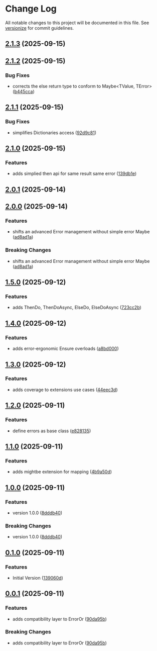 # Change Log

All notable changes to this project will be documented in this file. See [versionize](https://github.com/versionize/versionize) for commit guidelines.

<a name="2.1.3"></a>
## [2.1.3](https://www.github.com/lucafabbri/Maybe/releases/tag/v2.1.3) (2025-09-15)

<a name="2.1.2"></a>
## [2.1.2](https://www.github.com/lucafabbri/Maybe/releases/tag/v2.1.2) (2025-09-15)

### Bug Fixes

* corrects the else return type to conform to Maybe<TValue, TError> ([b445cca](https://www.github.com/lucafabbri/Maybe/commit/b445cca4313f74916c88bc66bd7fc15fba8c0432))

<a name="2.1.1"></a>
## [2.1.1](https://www.github.com/lucafabbri/Maybe/releases/tag/v2.1.1) (2025-09-15)

### Bug Fixes

* simplifies Dictionaries access ([92d9c81](https://www.github.com/lucafabbri/Maybe/commit/92d9c8187538d38250c995ca08d100a758d9e172))

<a name="2.1.0"></a>
## [2.1.0](https://www.github.com/lucafabbri/Maybe/releases/tag/v2.1.0) (2025-09-15)

### Features

* adds simplied then api for same result same error ([139db1e](https://www.github.com/lucafabbri/Maybe/commit/139db1e10414af81d95affe5b510be06f305c82c))

<a name="2.0.1"></a>
## [2.0.1](https://www.github.com/lucafabbri/Maybe/releases/tag/v2.0.1) (2025-09-14)

<a name="2.0.0"></a>
## [2.0.0](https://www.github.com/lucafabbri/Maybe/releases/tag/v2.0.0) (2025-09-14)

### Features

* shifts an advanced Error management without simple error Maybe<TValue> ([ad8ad1a](https://www.github.com/lucafabbri/Maybe/commit/ad8ad1ae789cd4d3c9c693b92dcaeb1f92209678))

### Breaking Changes

* shifts an advanced Error management without simple error Maybe<TValue> ([ad8ad1a](https://www.github.com/lucafabbri/Maybe/commit/ad8ad1ae789cd4d3c9c693b92dcaeb1f92209678))

<a name="1.5.0"></a>
## [1.5.0](https://www.github.com/lucafabbri/Maybe/releases/tag/v1.5.0) (2025-09-12)

### Features

* adds ThenDo, ThenDoAsync, ElseDo, ElseDoAsync ([723cc2b](https://www.github.com/lucafabbri/Maybe/commit/723cc2b360b55e6c6387c1eb70ba5a55de50ff67))

<a name="1.4.0"></a>
## [1.4.0](https://www.github.com/lucafabbri/Maybe/releases/tag/v1.4.0) (2025-09-12)

### Features

* adds error-ergonomic Ensure overloads ([a8bd000](https://www.github.com/lucafabbri/Maybe/commit/a8bd000286c1a2d5c76eb3b604333142473f9f15))

<a name="1.3.0"></a>
## [1.3.0](https://www.github.com/lucafabbri/Maybe/releases/tag/v1.3.0) (2025-09-12)

### Features

* adds coverage to extensions use cases ([44eec3d](https://www.github.com/lucafabbri/Maybe/commit/44eec3d90a4c7f3697a7b1c21d2f42314f45c683))

<a name="1.2.0"></a>
## [1.2.0](https://www.github.com/lucafabbri/Maybe/releases/tag/v1.2.0) (2025-09-11)

### Features

* define errors as base class ([e828135](https://www.github.com/lucafabbri/Maybe/commit/e828135dc75ba7b24643cbe951bec58353124490))

<a name="1.1.0"></a>
## [1.1.0](https://www.github.com/lucafabbri/Maybe/releases/tag/v1.1.0) (2025-09-11)

### Features

* adds mightbe extension for mapping ([4b9a50d](https://www.github.com/lucafabbri/Maybe/commit/4b9a50d7fd1a41ab4554460769b29505a907be90))

<a name="1.0.0"></a>
## [1.0.0](https://www.github.com/lucafabbri/Maybe/releases/tag/v1.0.0) (2025-09-11)

### Features

* version 1.0.0 ([8dddb40](https://www.github.com/lucafabbri/Maybe/commit/8dddb402943b4422adefc281c6a888ac2c573440))

### Breaking Changes

* version 1.0.0 ([8dddb40](https://www.github.com/lucafabbri/Maybe/commit/8dddb402943b4422adefc281c6a888ac2c573440))

<a name="0.1.0"></a>
## [0.1.0](https://www.github.com/lucafabbri/Maybe/releases/tag/v0.1.0) (2025-09-11)

### Features

* Initial Version ([139060d](https://www.github.com/lucafabbri/Maybe/commit/139060d9ec762273c7599ecdfd3772816a661ee4))

<a name="0.0.1"></a>
## [0.0.1](https://www.github.com/lucafabbri/Maybe/releases/tag/v0.0.1) (2025-09-11)

### Features

* adds compatibility layer to ErrorOr ([90da95b](https://www.github.com/lucafabbri/Maybe/commit/90da95b4874f946b20973034d63a89c6bc8e8ec1))

### Breaking Changes

* adds compatibility layer to ErrorOr ([90da95b](https://www.github.com/lucafabbri/Maybe/commit/90da95b4874f946b20973034d63a89c6bc8e8ec1))

